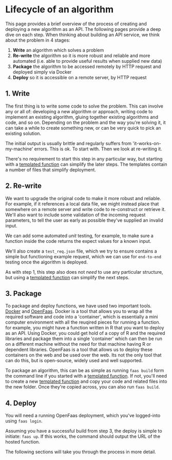 # Lifecycle of an algorithm

This page provides a brief overview of the process of creating and deploying a new algorithm as an API. The following pages provide a deep dive on each step. When thinking about building an API service, we think about the problem in 4 stages:

1. **Write** an algorithm which solves a problem
2. **Re-write** the algorithm so it is more robust and reliable and more automated \(i.e. able to provide useful results when supplied new data\)
3. **Package** the algorithm to be accessed remotely by HTTP request and deployed simply via Docker
4. **Deploy** so it is accessible on a remote server, by HTTP request

## 1. Write

The first thing is to write some code to solve the problem. This can involve any or all of: developing a new algorithm or approach, writing code to implement an existing algorithm, gluing together existing algorithms and code, and so on. Depending on the problem and the way you're solving it, it can take a while to create something new, or can be very quick to pick an existing solution.

The initial output is usually brittle and regularly suffers from 'it-works-on-my-machine' errors. This is ok. To start with. Then we look at re-writing it.

There's no requirement to start this step in any particular way, but starting with a [templated function](https://github.com/disarm-platform/docs/tree/02fce263d68abd9ef6e11bf3edbff02259ca297a/api-docs/creating-and-deploying-functions/api-docs/creating-and-deploying-functions/scaffolding-from-a-template.md) can simplify the later steps. The templates contain a number of files that simplify deployment.

## 2. Re-write

We want to upgrade the original code to make it more robust and reliable. For example, if it references a local data file, we might instead place that somewhere on a remote server and write code to re-construct or retrieve it. We'll also want to include some validation of the incoming request parameters, to tell the user as early as possible they've supplied an invalid input.

We can add some automated _unit_ testing, for example, to make sure a function inside the code returns the expect values for a known input.

We'll also create a `test_req.json` file, which we try to ensure contains a simple but functioning example request, which we can use for `end-to-end` testing once the algorithm is deployed.

As with step 1, this step also does not _need_ to use any particular structure, but using a [templated function](https://github.com/disarm-platform/docs/tree/02fce263d68abd9ef6e11bf3edbff02259ca297a/api-docs/creating-and-deploying-functions/api-docs/creating-and-deploying-functions/scaffolding-from-a-template.md) can simplify the next steps.

## 3. Package

To package and deploy functions, we have used two important tools. [Docker](https://www.docker.com/) and [OpenFaas](https://www.openfaas.com/). Docker is a tool that allows you to wrap all the required software and code into a 'container', which is essentially a mini computer environment with all the reuqired pieces for running a function. for example, you might have a function written in R that you want to deploy as an API. Using Docker, you could get hold of a copy of R and the required libraries and package them into a single 'container' which can then be run on a different machine without the need for that machine having R or dependent libraries. OpenFaas is a tool that allows us to deploy these containers on the web and be used over the web. Its not the only tool that can do this, but is open-source, widely used and well supported.

To package an algorithm, this can be as simple as running `faas build` form the command line if you started with a [templated function](https://github.com/disarm-platform/docs/tree/02fce263d68abd9ef6e11bf3edbff02259ca297a/api-docs/creating-and-deploying-functions/api-docs/creating-and-deploying-functions/scaffolding-from-a-template.md). If not, you'll need to create a new [templated function](https://github.com/disarm-platform/docs/tree/02fce263d68abd9ef6e11bf3edbff02259ca297a/api-docs/creating-and-deploying-functions/api-docs/creating-and-deploying-functions/scaffolding-from-a-template.md) and copy your code and related files into the new folder. Once they're copied across, you can also run `faas build`.

## 4. Deploy

You will need a running OpenFaas deployment, which you've logged-into using `faas login`.

Assuming you have a successful build from step 3, the deploy is simple to initiate: `faas up`. If this works, the command should output the URL of the hosted function.

The following sections will take you through the process in more detail.


